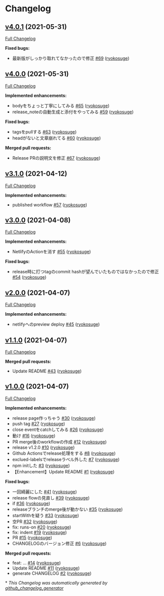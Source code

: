 # Changelog

## [v4.0.1](https://github.com/ryokosuge/changelog-generator-sample/tree/v4.0.1) (2021-05-31)

[Full Changelog](https://github.com/ryokosuge/changelog-generator-sample/compare/v4.0.0...v4.0.1)

**Fixed bugs:**

- 最新版がしっかり取れてなかったので修正 [\#69](https://github.com/ryokosuge/changelog-generator-sample/pull/69) ([ryokosuge](https://github.com/ryokosuge))

## [v4.0.0](https://github.com/ryokosuge/changelog-generator-sample/tree/v4.0.0) (2021-05-31)

[Full Changelog](https://github.com/ryokosuge/changelog-generator-sample/compare/v3.1.0...v4.0.0)

**Implemented enhancements:**

- bodyをちょっと丁寧にしてみる [\#65](https://github.com/ryokosuge/changelog-generator-sample/pull/65) ([ryokosuge](https://github.com/ryokosuge))
- release\_noteの自動生成と添付をやってみる [\#59](https://github.com/ryokosuge/changelog-generator-sample/pull/59) ([ryokosuge](https://github.com/ryokosuge))

**Fixed bugs:**

- tagsをpullする [\#63](https://github.com/ryokosuge/changelog-generator-sample/pull/63) ([ryokosuge](https://github.com/ryokosuge))
- headがないと文章崩れてる [\#60](https://github.com/ryokosuge/changelog-generator-sample/pull/60) ([ryokosuge](https://github.com/ryokosuge))

**Merged pull requests:**

- Release PRの説明文を修正 [\#67](https://github.com/ryokosuge/changelog-generator-sample/pull/67) ([ryokosuge](https://github.com/ryokosuge))

## [v3.1.0](https://github.com/ryokosuge/changelog-generator-sample/tree/v3.1.0) (2021-04-12)

[Full Changelog](https://github.com/ryokosuge/changelog-generator-sample/compare/v3.0.0...v3.1.0)

**Implemented enhancements:**

- published workflow [\#57](https://github.com/ryokosuge/changelog-generator-sample/pull/57) ([ryokosuge](https://github.com/ryokosuge))

## [v3.0.0](https://github.com/ryokosuge/changelog-generator-sample/tree/v3.0.0) (2021-04-08)

[Full Changelog](https://github.com/ryokosuge/changelog-generator-sample/compare/v2.0.0...v3.0.0)

**Implemented enhancements:**

- NetlifyのActionを消す [\#55](https://github.com/ryokosuge/changelog-generator-sample/pull/55) ([ryokosuge](https://github.com/ryokosuge))

**Fixed bugs:**

- release時に打つtagのcommit hashが望んでいたものではなかったので修正 [\#54](https://github.com/ryokosuge/changelog-generator-sample/pull/54) ([ryokosuge](https://github.com/ryokosuge))

## [v2.0.0](https://github.com/ryokosuge/changelog-generator-sample/tree/v2.0.0) (2021-04-07)

[Full Changelog](https://github.com/ryokosuge/changelog-generator-sample/compare/v1.1.0...v2.0.0)

**Implemented enhancements:**

- netlifyへのpreview deploy [\#45](https://github.com/ryokosuge/changelog-generator-sample/pull/45) ([ryokosuge](https://github.com/ryokosuge))

## [v1.1.0](https://github.com/ryokosuge/changelog-generator-sample/tree/v1.1.0) (2021-04-07)

[Full Changelog](https://github.com/ryokosuge/changelog-generator-sample/compare/v1.0.0...v1.1.0)

**Merged pull requests:**

- Update README [\#43](https://github.com/ryokosuge/changelog-generator-sample/pull/43) ([ryokosuge](https://github.com/ryokosuge))

## [v1.0.0](https://github.com/ryokosuge/changelog-generator-sample/tree/v1.0.0) (2021-04-07)

[Full Changelog](https://github.com/ryokosuge/changelog-generator-sample/compare/e296b65a23af36d71be86ae72c4f423e1777be2e...v1.0.0)

**Implemented enhancements:**

- release page作っちゃう [\#30](https://github.com/ryokosuge/changelog-generator-sample/pull/30) ([ryokosuge](https://github.com/ryokosuge))
- push tag [\#27](https://github.com/ryokosuge/changelog-generator-sample/pull/27) ([ryokosuge](https://github.com/ryokosuge))
- close eventをcatchしてみる [\#26](https://github.com/ryokosuge/changelog-generator-sample/pull/26) ([ryokosuge](https://github.com/ryokosuge))
- 動け [\#16](https://github.com/ryokosuge/changelog-generator-sample/pull/16) ([ryokosuge](https://github.com/ryokosuge))
- PR merge後のworkflowの作成 [\#12](https://github.com/ryokosuge/changelog-generator-sample/pull/12) ([ryokosuge](https://github.com/ryokosuge))
- release v1.2.0 [\#10](https://github.com/ryokosuge/changelog-generator-sample/pull/10) ([ryokosuge](https://github.com/ryokosuge))
- Github Actionsでrelease処理をする [\#8](https://github.com/ryokosuge/changelog-generator-sample/pull/8) ([ryokosuge](https://github.com/ryokosuge))
- exclued-labelsでreleaseラベル外した [\#7](https://github.com/ryokosuge/changelog-generator-sample/pull/7) ([ryokosuge](https://github.com/ryokosuge))
- npm initした [\#3](https://github.com/ryokosuge/changelog-generator-sample/pull/3) ([ryokosuge](https://github.com/ryokosuge))
- 【Enhancement】Update README [\#1](https://github.com/ryokosuge/changelog-generator-sample/pull/1) ([ryokosuge](https://github.com/ryokosuge))

**Fixed bugs:**

- 一回綺麗にした [\#41](https://github.com/ryokosuge/changelog-generator-sample/pull/41) ([ryokosuge](https://github.com/ryokosuge))
- release flowの見直し [\#39](https://github.com/ryokosuge/changelog-generator-sample/pull/39) ([ryokosuge](https://github.com/ryokosuge))
- if [\#36](https://github.com/ryokosuge/changelog-generator-sample/pull/36) ([ryokosuge](https://github.com/ryokosuge))
- releaseブランチのmerge後が動かない [\#35](https://github.com/ryokosuge/changelog-generator-sample/pull/35) ([ryokosuge](https://github.com/ryokosuge))
- startWithを疑う [\#33](https://github.com/ryokosuge/changelog-generator-sample/pull/33) ([ryokosuge](https://github.com/ryokosuge))
- 空PR [\#32](https://github.com/ryokosuge/changelog-generator-sample/pull/32) ([ryokosuge](https://github.com/ryokosuge))
- fix:	runs-on [\#20](https://github.com/ryokosuge/changelog-generator-sample/pull/20) ([ryokosuge](https://github.com/ryokosuge))
- fix:	indent [\#19](https://github.com/ryokosuge/changelog-generator-sample/pull/19) ([ryokosuge](https://github.com/ryokosuge))
- PR [\#15](https://github.com/ryokosuge/changelog-generator-sample/pull/15) ([ryokosuge](https://github.com/ryokosuge))
- CHANGELOGのバージョン修正 [\#6](https://github.com/ryokosuge/changelog-generator-sample/pull/6) ([ryokosuge](https://github.com/ryokosuge))

**Merged pull requests:**

- feat:	... [\#14](https://github.com/ryokosuge/changelog-generator-sample/pull/14) ([ryokosuge](https://github.com/ryokosuge))
- Update README [\#11](https://github.com/ryokosuge/changelog-generator-sample/pull/11) ([ryokosuge](https://github.com/ryokosuge))
- generate CHANGELOG [\#2](https://github.com/ryokosuge/changelog-generator-sample/pull/2) ([ryokosuge](https://github.com/ryokosuge))



\* *This Changelog was automatically generated by [github_changelog_generator](https://github.com/github-changelog-generator/github-changelog-generator)*
